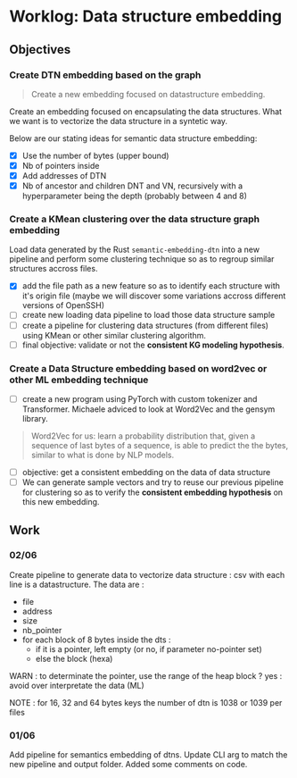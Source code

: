 # Worklog: Data structure embedding

## Objectives

### Create DTN embedding based on the graph

> Create a new embedding focused on datastructure embedding.

Create an embedding focused on encapsulating the data structures. What we want is to vectorize the data structure in a syntetic way.

Below are our stating ideas for semantic data structure embedding:

* [X] Use the number of bytes (upper bound)
* [X] Nb of pointers inside
* [X] Add addresses of DTN
* [X] Nb of ancestor and children DNT and VN, recursively with a hyperparameter being the depth (probably between 4 and 8)

### Create a KMean clustering over the data structure graph embedding

Load data generated by the Rust `semantic-embedding-dtn` into a new pipeline and perform some clustering technique so as to regroup similar structures accross files.

* [X] add the file path as a new feature so as to identify each structure with it's origin file (maybe we will discover some variations accross different versions of OpenSSH)
* [ ] create new loading data pipeline to load those data structure sample
* [ ] create a pipeline for clustering data structures (from different files) using KMean or other similar clustering algorithm.
* [ ] final objective: validate or not the **consistent KG modeling hypothesis**.

### Create a Data Structure embedding based on word2vec or other ML embedding technique

* [ ] create a new program using PyTorch with custom tokenizer and Transformer. Michaele adviced to look at Word2Vec and the gensym library.

> Word2Vec for us: learn a probability distribution that, given a sequence of last bytes of a sequence, is able to predict the the bytes, similar to what is done by NLP models.

* [ ] objective: get a consistent embedding on the data of data structure
* [ ] We can generate sample vectors and try to reuse our previous pipeline for clustering so as to verify the **consistent embedding hypothesis** on this new embedding.

## Work

### 02/06

Create pipeline to generate data to vectorize data structure : csv with each line is a datastructure. The data are :

* file
* address
* size
* nb_pointer
* for each block of 8 bytes inside the dts :
  * if it is a pointer, left empty (or no, if parameter no-pointer set)
  * else the block (hexa)

WARN : to determinate the pointer, use the range of the heap block ? yes : avoid over interpretate the data (ML)

NOTE : for 16, 32 and 64 bytes keys the number of dtn is 1038 or 1039 per files

### 01/06

Add pipeline for semantics embedding of dtns. Update CLI arg to match the new pipeline and output folder. Added some comments on code.
